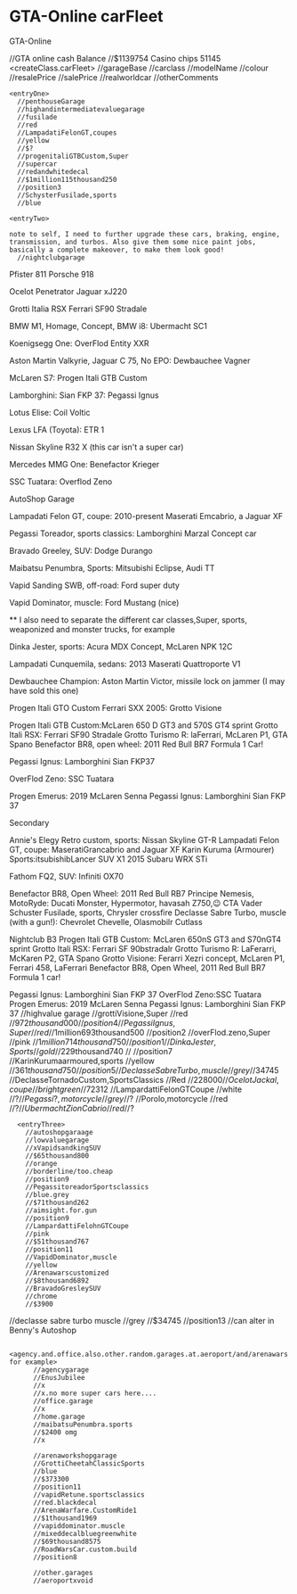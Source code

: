 # GTA-Online carFleet
GTA-Online

//GTA online cash Balance
//$1139754
Casino chips
51145
<createClass.carFleet>
//garageBase
  //carclass
  //modelName
  //colour
  //resalePrice
  //salePrice
  //realworldcar
  //otherComments

    <entryOne>
      //penthouseGarage
      //highandintermediatevaluegarage
      //fusilade
      //red
      //LampadatiFelonGT,coupes
      //yellow
      //$?
      //progenitaliGTBCustom,Super
      //supercar
      //redandwhitedecal
      //$1million115thousand250
      //position3
      //SchysterFusilade,sports
      //blue
  
    <entryTwo>
    
    note to self, I need to further upgrade these cars, braking, engine, transmission, and turbos. Also give them some nice paint jobs, basically a complete makeover, to make them look good!
      //nightclubgarage
Pfister 811
Porsche 918

Ocelot Penetrator
Jaguar xJ220

Grotti Italia RSX
Ferrari SF90 Stradale

BMW M1, Homage, Concept, BMW i8: Ubermacht SC1

Koenigsegg One: OverFlod Entity XXR

Aston Martin Valkyrie, Jaguar C 75, No EPO: Dewbauchee Vagner

McLaren S7: Progen Itali GTB Custom

Lamborghini: Sian FKP 37: Pegassi Ignus

Lotus Elise: Coil Voltic

Lexus LFA (Toyota): ETR 1

Nissan Skyline R32 X (this car isn't a super car)

Mercedes MMG One: Benefactor Krieger

SSC Tuatara: Overflod Zeno

AutoShop Garage

Lampadati Felon GT, coupe: 2010-present Maserati Emcabrio, a Jaguar XF

Pegassi Toreador, sports classics: Lamborghini Marzal Concept car

Bravado Greeley, SUV: Dodge Durango

Maibatsu Penumbra, Sports: Mitsubishi Eclipse, Audi TT

Vapid Sanding SWB, off-road: Ford super duty

Vapid Dominator, muscle: Ford Mustang (nice)

** I also need to separate the different car classes,Super, sports, weaponized and monster trucks, for example

Dinka Jester, sports: Acura MDX Concept, McLaren NPK 12C

Lampadati Cunquemila, sedans: 2013 Maserati Quattroporte V1

Dewbauchee Champion: Aston Martin Victor, missile lock on jammer (I may have sold this one)

Progen Itali GTO Custom
Ferrari SXX 2005: Grotto Visione

Progen Itali GTB Custom:McLaren 650 D GT3 and 570S GT4 sprint
Grotto Itali RSX: Ferrari SF90 Stradale
Grotto Turismo R: laFerrari, McLaren P1, GTA Spano
Benefactor BR8, open wheel: 2011 Red Bull BR7 Formula 1 Car!

Pegassi Ignus: Lamborghini Sian FKP37

OverFlod Zeno: SSC Tuatara

Progen Emerus: 2019 McLaren Senna
Pegassi Ignus: Lamborghini Sian FKP 37

Secondary

Annie's Elegy Retro custom, sports: Nissan Skyline GT-R
Lampadati Felon GT, coupe: MaseratiGrancabrio and Jaguar XF
Karin Kuruma (Armourer) Sports:itsubishibLancer SUV X1
    2015 Subaru WRX STi

Fathom FQ2, SUV: Infiniti OX70

Benefactor BR8, Open Wheel: 2011 Red Bull RB7
Principe Nemesis, MotoRyde: Ducati Monster, Hypermotor, havasah Z750,😉 CTA Vader
Schuster Fusilade, sports, Chrysler crossfire
Declasse Sabre Turbo, muscle (with a gun!): Chevrolet Chevelle, Olasmobilr Cutlass


Nightclub B3
Progen Itali GTB Custom: McLaren 650nS GT3 and S70nGT4 sprint
Grotto Itali RSX: Ferrari SF 90bstradalr
Grotto Turismo R: LaFerarri, McKaren P2, GTA Spano
Grotto Visione: Ferarri Xezri concept, McLaren P1, Ferrari 458, LaFerrari
Benefactor BR8, Open Wheel, 2011 Red Bull BR7 Formula 1 car!

Pegassi Ignus: Lamborghini Sian FKP 37
OverFlod Zeno:SSC Tuatara
Progen Emerus: 2019 McLaren Senna
Pegassi Ignus: Lamborghini Sian FKP 37
      //highvalue garage
      //grottiVisione,Super
      //red
      //$972thousand000
      //position4
      //PegassiIgnus,Super
      //red
      //$1million693thousand500
      //position2
      //overFlod.zeno,Super
      //pink
      //$1million714thousand750
      //position1
      //DinkaJester,Sports
      //gold
      //$229thousand740
      //<first value car brought>
      //position7  
      //KarinKurumaarmoured,sports
      //yellow
      //$361thousand750
      //position5
      //DeclasseSabreTurbo,muscle
      //grey
      //$34745
      //DeclasseTornadoCustom,SportsClassics
      //Red
      //$228000
      //OcelotJackal,coupe
      //bright green
      //$72312
      //LampardattiFelonGTCoupe
      //white
      //$?
      //Pegassi?,motorcycle
      //grey
      //$?
      //Porolo,motorcycle
      //red
      //$?
      //UbermachtZionCabrio
      //red
      //$?
      
      <entryThree>
        //autoshopgaraage
        //lowvaluegarage
        //xVapidsandkingSUV
        //$65thousand800
        //orange
        //borderline/too.cheap
        //position9
        //PegassitoreadorSportsclassics
        //blue.grey
        //$71thousand262
        //aimsight.for.gun
        //position9
        //LampardattiFelohnGTCoupe
        //pink
        //$51thousand767
        //position11
        //VapidDominator,muscle
        //yellow
        //Arenawarscustomized
        //$8thousand6892
        //BravadoGresleySUV
        //chrome
        //$3900
//declasse sabre turbo muscle
//grey
//$34745
//position13
//can alter in Benny's Autoshop
        
        <agency.and.office.also.other.random.garages.at.aeroport/and/arenawars for example>
          //agencygarage
          //EnusJubilee
          //x
          //x.no more super cars here....
          //office.garage
          //x
          //home.garage
          //maibatsuPenumbra.sports
          //$2400 omg
          //x
          
          //arenaworkshopgarage
          //GrottiCheetahClassicSports
          //blue
          //$373300
          //position11
          //vapidRetune.sportsclassics
          //red.blackdecal
          //ArenaWarfare.CustomRide1
          //$1thousand1969
          //vapiddominator.muscle
          //mixeddecalbluegreenwhite
          //$69thousand8575
          //RoadWarsCar.custom.build
          //position8
          
          //other.garages
          //aeroportxvoid
          
